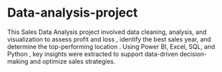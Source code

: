 # Data-analysis-project
This Sales Data Analysis project involved  data cleaning, analysis, and visualization  to assess  profit and loss , identify the  best sales year,  and determine the  top-performing location . Using  Power BI, Excel, SQL, and Python , key insights were extracted to support data-driven decision-making and optimize sales strategies.
